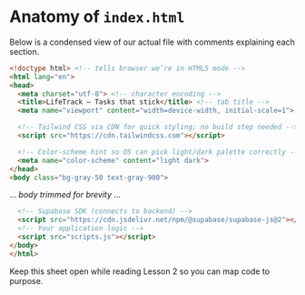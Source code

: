 # Anatomy of `index.html`

Below is a condensed view of our actual file with comments explaining each section.

```html
<!doctype html> <!-- tells browser we’re in HTML5 mode -->
<html lang="en">
<head>
  <meta charset="utf-8"> <!-- character encoding -->
  <title>LifeTrack — Tasks that stick</title> <!-- tab title -->
  <meta name="viewport" content="width=device-width, initial-scale=1"> <!-- responsive scaling -->

  <!-- Tailwind CSS via CDN for quick styling; no build step needed -->
  <script src="https://cdn.tailwindcss.com"></script>

  <!-- Color-scheme hint so OS can pick light/dark palette correctly -->
  <meta name="color-scheme" content="light dark">
</head>
<body class="bg-gray-50 text-gray-900">
```
... *body trimmed for brevity* ...
```html
  <!-- Supabase SDK (connects to backend) -->
  <script src="https://cdn.jsdelivr.net/npm/@supabase/supabase-js@2"></script>
  <!-- Your application logic -->
  <script src="scripts.js"></script>
</body>
</html>
```

Keep this sheet open while reading Lesson 2 so you can map code to purpose.
